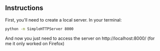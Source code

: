 ## Instructions

First, you'll need to create a local server. In your terminal: 
```bash
python -m SimpleHTTPServer 8000
```

And now you just need to access the server on http://localhost:8000/ (for me it only worked on Firefox)
